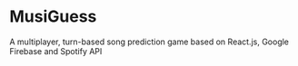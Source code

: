 # MusiGuess

A multiplayer, turn-based song prediction game based on React.js, Google Firebase and Spotify API
